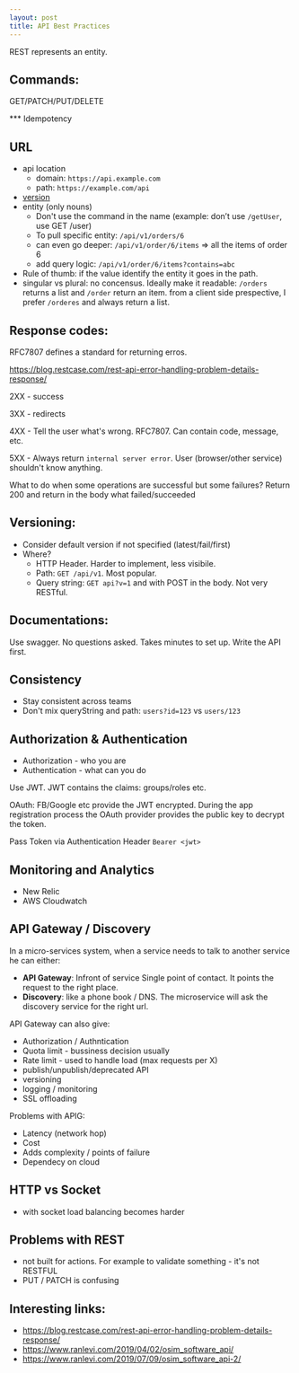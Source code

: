 ```yaml
---
layout: post
title: API Best Practices
---
```


REST represents an entity.

## Commands: 

GET/PATCH/PUT/DELETE 

*** Idempotency 

## URL

- api location
  - domain: `https://api.example.com`
  - path: `https://example.com/api`
- [version](https://gist.github.com/ron23/22137095cd3f04cd89f6c75d313202af#versioning)
- entity (only nouns)
  - Don't use the command in the name (example: don’t use `/getUser`, use GET /user)
  - To pull specific entity: `/api/v1/orders/6`
  - can even go deeper: `/api/v1/order/6/items` => all the items of order 6
  - add query logic: `/api/v1/order/6/items?contains=abc`
- Rule of thumb: if the value identify the entity it goes in the path. 
- singular vs plural: no concensus. Ideally make it readable: `/orders` returns a list and `/order` return an item. 
from a client side prespective, I prefer `/orderes` and always return a list.

## Response codes:
RFC7807 defines a standard for returning erros.

https://blog.restcase.com/rest-api-error-handling-problem-details-response/

2XX - success

3XX - redirects

4XX - Tell the user what's wrong. RFC7807. Can contain code, message, etc.

5XX - Always return `internal server error`. User (browser/other service) shouldn't know anything.

What to do when some operations are successful but some failures?
Return 200 and return in the body what failed/succeeded

## Versioning: 
- Consider default version if not specified (latest/fail/first)
- Where?
  - HTTP Header. Harder to implement, less visibile.
  - Path: `GET /api/v1`. Most popular.
  - Query string: `GET api?v=1` and with POST in the body. Not very RESTful.
  
## Documentations: 
Use swagger. No questions asked. Takes minutes to set up. Write the API first.

## Consistency
- Stay consistent across teams
- Don't mix queryString and path: `users?id=123` vs `users/123`

## Authorization & Authentication
- Authorization - who you are
- Authentication - what can you do

Use JWT. JWT contains the claims: groups/roles etc.

OAuth: FB/Google etc provide the JWT encrypted. During the app registration process the OAuth provider provides the public key to decrypt the token.

Pass Token via Authentication Header `Bearer <jwt>`

## Monitoring and Analytics
- New Relic
- AWS Cloudwatch

## API Gateway / Discovery
In a micro-services system, when a service needs to talk to another service he can either:
- **API Gateway**: Infront of service Single point of contact. It points the request to the right place.
- **Discovery**: like a phone book / DNS. The microservice will ask the discovery service for the right url.

API Gateway can also give:
  - Authorization / Authntication
  - Quota limit - bussiness decision usually
  - Rate limit - used to handle load (max requests per X) 
  - publish/unpublish/deprecated API
  - versioning
  - logging / monitoring
  - SSL offloading 
 
Problems with APIG:
  - Latency (network hop)
  - Cost
  - Adds complexity / points of failure
  - Dependecy on cloud

## HTTP vs Socket
- with socket load balancing becomes harder

## Problems with REST
- not built for actions. For example to validate something - it's not RESTFUL
- PUT / PATCH is confusing
 
## Interesting links:
- https://blog.restcase.com/rest-api-error-handling-problem-details-response/
- https://www.ranlevi.com/2019/04/02/osim_software_api/
- https://www.ranlevi.com/2019/07/09/osim_software_api-2/ 
